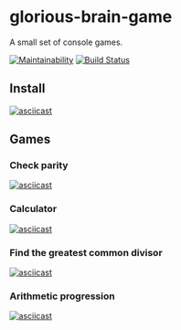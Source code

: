# glorious-brain-game
A small set of console games.

[![Maintainability](https://api.codeclimate.com/v1/badges/ae70c27844226563cb9c/maintainability)](https://codeclimate.com/github/badcookie/hexlet-brain-games/maintainability)
[![Build Status](https://travis-ci.com/badcookie/hexlet-brain-games.svg?branch=master)](https://travis-ci.com/badcookie/hexlet-brain-games)

## Install
[![asciicast](https://asciinema.org/a/PYTw53ltgsR3FwxH6KdDNsPPn.svg)](https://asciinema.org/a/PYTw53ltgsR3FwxH6KdDNsPPn)

## Games

### Check parity
[![asciicast](https://asciinema.org/a/FiUBhk6j6uZwZldlKN3yAiak3.svg)](https://asciinema.org/a/FiUBhk6j6uZwZldlKN3yAiak3)

### Calculator
[![asciicast](https://asciinema.org/a/96gXmyOSC7a8sprWbKimcBRI2.svg)](https://asciinema.org/a/96gXmyOSC7a8sprWbKimcBRI2)

### Find the greatest common divisor
[![asciicast](https://asciinema.org/a/fEtQk4V57CbsgNkSBjamYS3Lt.svg)](https://asciinema.org/a/fEtQk4V57CbsgNkSBjamYS3Lt)

### Arithmetic progression
[![asciicast](https://asciinema.org/a/ui94gK7ShRFHHWyH0FOQf7wPV.svg)](https://asciinema.org/a/ui94gK7ShRFHHWyH0FOQf7wPV)